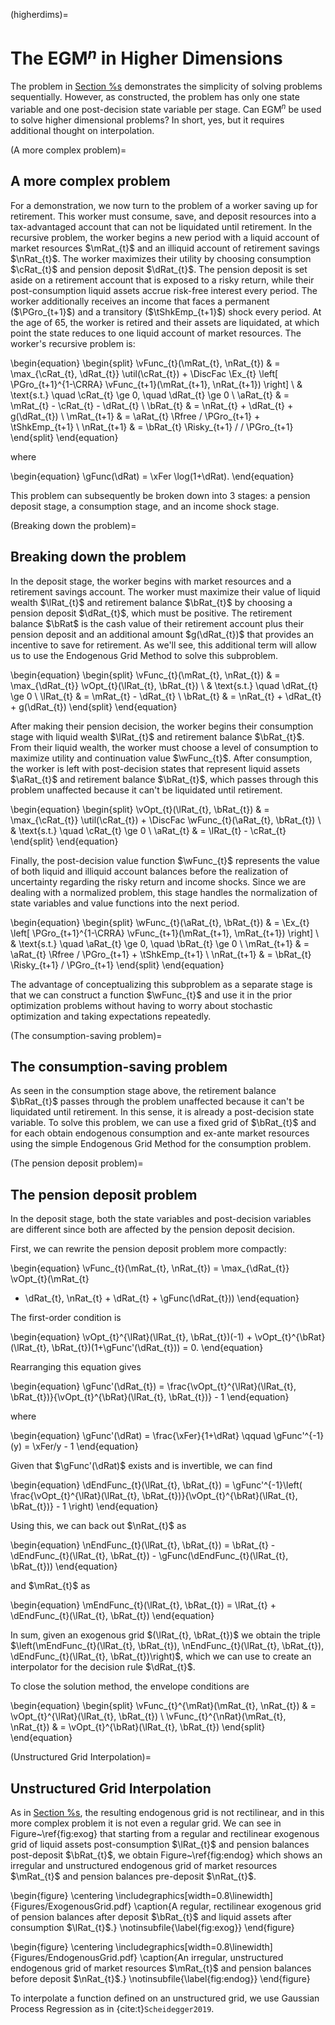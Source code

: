 (higherdims)=
# The EGM$^n$ in Higher Dimensions

The problem in [Section %s](#method) demonstrates the simplicity of solving problems sequentially. However, as constructed, the problem has only one state variable and one post-decision state variable per stage. Can EGM$^n$ be used to solve higher dimensional problems? In short, yes, but it requires additional thought on interpolation.

(A more complex problem)=
## A more complex problem

For a demonstration, we now turn to the problem of a worker saving up for retirement. This worker must consume, save, and deposit resources into a tax-advantaged account that can not be liquidated until retirement. In the recursive problem, the worker begins a new period with a liquid account of market resources $\mRat_{t}$ and an illiquid account of retirement savings $\nRat_{t}$. The worker maximizes their utility by choosing consumption $\cRat_{t}$ and pension deposit $\dRat_{t}$. The pension deposit is set aside on a retirement account that is exposed to a risky return, while their post-consumption liquid assets accrue risk-free interest every period. The worker additionally receives an income that faces a permanent ($\PGro_{t+1}$) and a transitory ($\tShkEmp_{t+1}$) shock every period. At the age of 65, the worker is retired and their assets are liquidated, at which point the state reduces to one liquid account of market resources. The worker's recursive problem is:

\begin{equation}
  \begin{split}
    \vFunc_{t}(\mRat_{t}, \nRat_{t}) & = \max_{\cRat_{t}, \dRat_{t}} \util(\cRat_{t}) + \DiscFac \Ex_{t} \left[ \PGro_{t+1}^{1-\CRRA} \vFunc_{t+1}(\mRat_{t+1}, \nRat_{t+1}) \right] \\
    & \text{s.t.} \quad \cRat_{t} \ge 0, \quad \dRat_{t} \ge 0 \\
    \aRat_{t} & = \mRat_{t} - \cRat_{t} - \dRat_{t} \\
    \bRat_{t} & = \nRat_{t} + \dRat_{t} + g(\dRat_{t}) \\
    \mRat_{t+1} & = \aRat_{t} \Rfree / \PGro_{t+1}  + \tShkEmp_{t+1} \\
    \nRat_{t+1} & = \bRat_{t} \Risky_{t+1} / / \PGro_{t+1}
  \end{split}
\end{equation}

where

\begin{equation}
  \gFunc(\dRat) = \xFer \log(1+\dRat).
\end{equation}

This problem can subsequently be broken down into 3 stages: a pension deposit stage, a consumption stage, and an income shock stage.

(Breaking down the problem)=
## Breaking down the problem

In the deposit stage, the worker begins with market resources and a retirement savings account. The worker must maximize their value of liquid wealth $\lRat_{t}$ and retirement balance $\bRat_{t}$ by choosing a pension deposit $\dRat_{t}$, which must be positive. The retirement balance $\bRat$ is the cash value of their retirement account plus their pension deposit and an additional amount $g(\dRat_{t})$ that provides an incentive to save for retirement. As we'll see, this additional term will allow us to use the Endogenous Grid Method to solve this subproblem.

\begin{equation}
  \begin{split}
    \vFunc_{t}(\mRat_{t}, \nRat_{t}) & = \max_{\dRat_{t}} \vOpt_{t}(\lRat_{t}, \bRat_{t}) \\
    & \text{s.t.}  \quad \dRat_{t} \ge 0 \\
    \lRat_{t} & = \mRat_{t} - \dRat_{t} \\
    \bRat_{t} & = \nRat_{t} + \dRat_{t} + g(\dRat_{t})
  \end{split}
\end{equation}

After making their pension decision, the worker begins their consumption stage with liquid wealth $\lRat_{t}$ and retirement balance $\bRat_{t}$. From their liquid wealth, the worker must choose a level of consumption to maximize utility and continuation value $\wFunc_{t}$. After consumption, the worker is left with post-decision states that represent liquid assets $\aRat_{t}$ and retirement balance $\bRat_{t}$, which passes through this problem unaffected because it can't be liquidated until retirement.

\begin{equation}
  \begin{split}
    \vOpt_{t}(\lRat_{t}, \bRat_{t}) & = \max_{\cRat_{t}} \util(\cRat_{t}) + \DiscFac \wFunc_{t}(\aRat_{t}, \bRat_{t})  \\
    & \text{s.t.} \quad \cRat_{t} \ge 0 \\
    \aRat_{t} & = \lRat_{t} - \cRat_{t}
  \end{split}
\end{equation}

Finally, the post-decision value function $\wFunc_{t}$ represents the value of both liquid and illiquid account balances before the realization of uncertainty regarding the risky return and income shocks. Since we are dealing with a normalized problem, this stage handles the normalization of state variables and value functions into the next period.

\begin{equation}
  \begin{split}
    \wFunc_{t}(\aRat_{t}, \bRat_{t}) & = \Ex_{t} \left[ \PGro_{t+1}^{1-\CRRA} \vFunc_{t+1}(\mRat_{t+1}, \mRat_{t+1}) \right] \\
    & \text{s.t.} \quad \aRat_{t} \ge 0, \quad \bRat_{t} \ge 0 \\
    \mRat_{t+1} & = \aRat_{t} \Rfree / \PGro_{t+1}  + \tShkEmp_{t+1} \\
    \nRat_{t+1} & = \bRat_{t} \Risky_{t+1} /  \PGro_{t+1}
  \end{split}
\end{equation}

The advantage of conceptualizing this subproblem as a separate stage is that we can construct a function $\wFunc_{t}$ and use it in the prior optimization problems without having to worry about stochastic optimization and taking expectations repeatedly.

(The consumption-saving problem)=
## The consumption-saving problem

As seen in the consumption stage above, the retirement balance $\bRat_{t}$ passes through the problem unaffected because it can't be liquidated until retirement. In this sense, it is already a post-decision state variable. To solve this problem, we can use a fixed grid of $\bRat_{t}$ and for each obtain endogenous consumption and ex-ante market resources using the simple Endogenous Grid Method for the consumption problem.

(The pension deposit problem)=
## The pension deposit problem

In the deposit stage, both the state variables and post-decision variables are different since both are affected by the pension deposit decision.

First, we can rewrite the pension deposit problem more compactly:

\begin{equation}
  \vFunc_{t}(\mRat_{t}, \nRat_{t}) = \max_{\dRat_{t}}
  \vOpt_{t}(\mRat_{t}
  - \dRat_{t}, \nRat_{t} + \dRat_{t} + \gFunc(\dRat_{t}))
\end{equation}

The first-order condition is

\begin{equation}
  \vOpt_{t}^{\lRat}(\lRat_{t}, \bRat_{t})(-1) +
  \vOpt_{t}^{\bRat}(\lRat_{t}, \bRat_{t})(1+\gFunc'(\dRat_{t})) = 0.
\end{equation}

Rearranging this equation gives

\begin{equation}
  \gFunc'(\dRat_{t}) = \frac{\vOpt_{t}^{\lRat}(\lRat_{t},
    \bRat_{t})}{\vOpt_{t}^{\bRat}(\lRat_{t}, \bRat_{t})} - 1
\end{equation}

where

\begin{equation}
  \gFunc'(\dRat) =
  \frac{\xFer}{1+\dRat} \qquad \gFunc'^{-1}(y) = \xFer/y - 1
\end{equation}

Given that $\gFunc'(\dRat)$ exists and is invertible, we can find

\begin{equation}
  \dEndFunc_{t}(\lRat_{t}, \bRat_{t}) = \gFunc'^{-1}\left(
  \frac{\vOpt_{t}^{\lRat}(\lRat_{t},
    \bRat_{t})}{\vOpt_{t}^{\bRat}(\lRat_{t},
    \bRat_{t})} - 1 \right)
\end{equation}

Using this, we can back out $\nRat_{t}$ as

\begin{equation}
  \nEndFunc_{t}(\lRat_{t}, \bRat_{t}) = \bRat_{t} -
  \dEndFunc_{t}(\lRat_{t}, \bRat_{t}) - \gFunc(\dEndFunc_{t}(\lRat_{t},
    \bRat_{t}))
\end{equation}

and $\mRat_{t}$ as

\begin{equation}
  \mEndFunc_{t}(\lRat_{t}, \bRat_{t}) = \lRat_{t} +
  \dEndFunc_{t}(\lRat_{t}, \bRat_{t})
\end{equation}

In sum, given an exogenous grid $(\lRat_{t}, \bRat_{t})$ we obtain the triple
$\left(\mEndFunc_{t}(\lRat_{t}, \bRat_{t}), \nEndFunc_{t}(\lRat_{t},
    \bRat_{t}), \dEndFunc_{t}(\lRat_{t}, \bRat_{t})\right)$, which
we can use to
create an interpolator for the decision rule $\dRat_{t}$.

To close the solution method, the envelope conditions are

\begin{equation}
  \begin{split}
    \vFunc_{t}^{\mRat}(\mRat_{t}, \nRat_{t}) & =
    \vOpt_{t}^{\lRat}(\lRat_{t}, \bRat_{t}) \\
    \vFunc_{t}^{\nRat}(\mRat_{t}, \nRat_{t}) & =
    \vOpt_{t}^{\bRat}(\lRat_{t}, \bRat_{t})
  \end{split}
\end{equation}

(Unstructured Grid Interpolation)=
## Unstructured Grid Interpolation

As in [Section %s](#method), the resulting endogenous grid is not rectilinear, and in this more complex problem it is not even a regular grid. We can see in Figure~\ref{fig:exog} that starting from a regular and rectilinear exogenous grid of liquid assets post-consumption $\lRat_{t}$ and pension balances post-deposit $\bRat_{t}$, we obtain Figure~\ref{fig:endog} which shows an irregular and unstructured endogenous grid of market resources $\mRat_{t}$ and pension balances pre-deposit $\nRat_{t}$.

\begin{figure}
  \centering
  \includegraphics[width=0.8\linewidth]{Figures/ExogenousGrid.pdf}
  \caption{A regular, rectilinear exogenous grid of pension balances after deposit $\bRat_{t}$ and liquid assets after consumption $\lRat_{t}$.}
  \notinsubfile{\label{fig:exog}}
\end{figure}

\begin{figure}
  \centering
  \includegraphics[width=0.8\linewidth]{Figures/EndogenousGrid.pdf}
  \caption{An irregular, unstructured endogenous grid of market resources $\mRat_{t}$ and pension balances before deposit $\nRat_{t}$.}
  \notinsubfile{\label{fig:endog}}
\end{figure}

To interpolate a function defined on an unstructured grid, we use Gaussian Process Regression as in {cite:t}`Scheidegger2019`.
